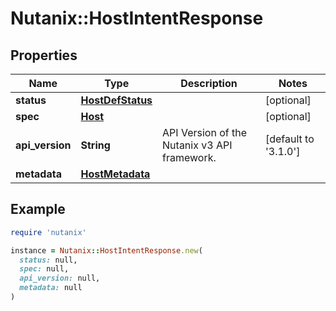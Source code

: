 # Nutanix::HostIntentResponse

## Properties

| Name | Type | Description | Notes |
| ---- | ---- | ----------- | ----- |
| **status** | [**HostDefStatus**](HostDefStatus.md) |  | [optional] |
| **spec** | [**Host**](Host.md) |  | [optional] |
| **api_version** | **String** | API Version of the Nutanix v3 API framework. | [default to &#39;3.1.0&#39;] |
| **metadata** | [**HostMetadata**](HostMetadata.md) |  |  |

## Example

```ruby
require 'nutanix'

instance = Nutanix::HostIntentResponse.new(
  status: null,
  spec: null,
  api_version: null,
  metadata: null
)
```

